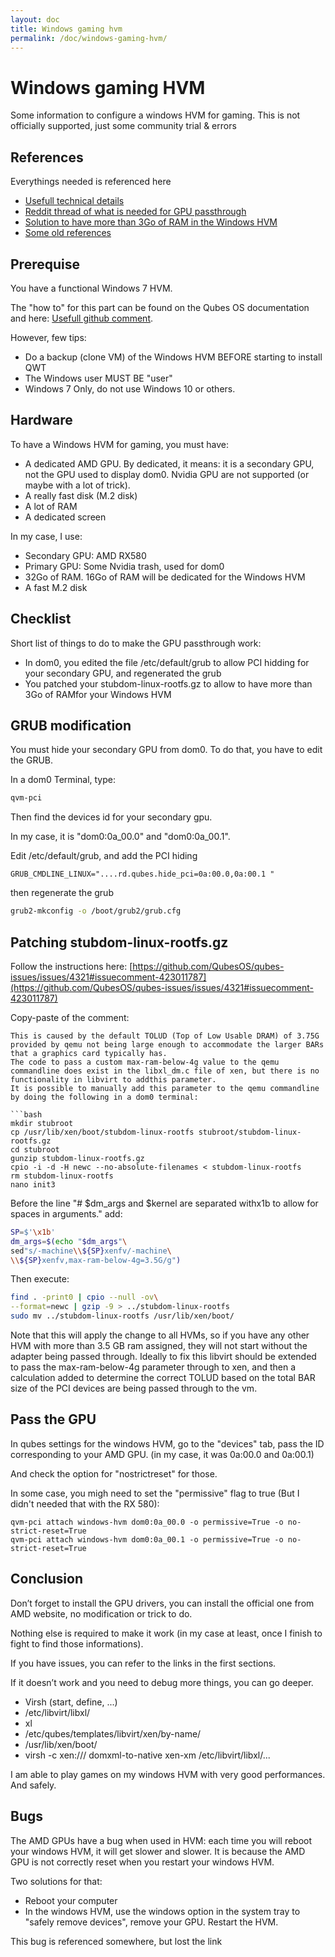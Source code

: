 ```yaml
---
layout: doc
title: Windows gaming hvm
permalink: /doc/windows-gaming-hvm/
---
```


# Windows gaming HVM

Some information to configure a windows HVM for gaming. 
This is not officially supported, just some community trial & errors

## References

Everythings needed is referenced here

- [Usefull technical details](https://paste.debian.net/1043341/)
- [Reddit thread of what is needed for GPU passthrough](https://www.reddit.com/r/Qubes/comments/9hp3e7/gpu_passthrough_howto/)
- [Solution to have more than 3Go of RAM in the Windows HVM](https://github.com/QubesOS/qubes-issues/issues/4321#issuecomment-423011787)
- [Some old references](https://www.reddit.com/r/Qubes/comments/66wk4q/gpu_passthrough/)

## Prerequise

You have a functional Windows 7 HVM.

The "how to" for this part can be found on the Qubes OS documentation and here: [Usefull github comment](https://github.com/QubesOS/qubes-issues/issues/3585#issuecomment-453200971).

However, few tips:

- Do a backup (clone VM) of the Windows HVM BEFORE starting to install QWT
- The Windows user MUST BE "user"
- Windows 7 Only, do not use Windows 10 or others.

## Hardware

To have a Windows HVM for gaming, you must have:

- A dedicated AMD GPU. By dedicated, it means: it is a secondary GPU, not the GPU used to display dom0. Nvidia GPU are not supported (or maybe with a lot of trick).
- A really fast disk (M.2 disk)
- A lot of RAM
- A dedicated screen

In my case, I use:

- Secondary GPU: AMD RX580
- Primary GPU: Some Nvidia trash, used for dom0
- 32Go of RAM. 16Go of RAM will be dedicated for the Windows HVM
- A fast M.2 disk


## Checklist

Short list of things to do to make the GPU passthrough work:

- In dom0, you edited the file /etc/default/grub to allow PCI hidding for your secondary GPU, and regenerated the grub
- You patched your stubdom-linux-rootfs.gz to allow to have more than 3Go of RAMfor your Windows HVM

## GRUB modification

You must hide your secondary GPU from dom0.
To do that, you have to edit the GRUB.

In a dom0 Terminal, type:

```bash
qvm-pci
```

Then find the devices id for your secondary gpu.

In my case, it is "dom0:0a_00.0" and "dom0:0a_00.1".

Edit /etc/default/grub, and add the PCI hiding 

```
GRUB_CMDLINE_LINUX="....rd.qubes.hide_pci=0a:00.0,0a:00.1 "
```

then regenerate the grub 

```bash
grub2-mkconfig -o /boot/grub2/grub.cfg
```

## Patching stubdom-linux-rootfs.gz

Follow the instructions here: [https://github.com/QubesOS/qubes-issues/issues/4321#issuecomment-423011787](https://github.com/QubesOS/qubes-issues/issues/4321#issuecomment-423011787)

Copy-paste of the comment:

```
This is caused by the default TOLUD (Top of Low Usable DRAM) of 3.75G provided by qemu not being large enough to accommodate the larger BARs that a graphics card typically has.
The code to pass a custom max-ram-below-4g value to the qemu commandline does exist in the libxl_dm.c file of xen, but there is no functionality in libvirt to addthis parameter.
It is possible to manually add this parameter to the qemu commandline by doing the following in a dom0 terminal:

```bash
mkdir stubroot
cp /usr/lib/xen/boot/stubdom-linux-rootfs stubroot/stubdom-linux-rootfs.gz
cd stubroot
gunzip stubdom-linux-rootfs.gz
cpio -i -d -H newc --no-absolute-filenames < stubdom-linux-rootfs
rm stubdom-linux-rootfs
nano init3
```

Before the line "# $dm_args and $kernel are separated withx1b to allow for spaces in arguments." add:

```bash
SP=$'\x1b'
dm_args=$(echo "$dm_args"\
sed"s/-machine\\${SP}xenfv/-machine\
\\${SP}xenfv,max-ram-below-4g=3.5G/g")
```
Then execute:

```bash
find . -print0 | cpio --null -ov\
--format=newc | gzip -9 > ../stubdom-linux-rootfs
sudo mv ../stubdom-linux-rootfs /usr/lib/xen/boot/
```


Note that this will apply the change to all HVMs, so if you have any other HVM with more than 3.5 GB ram assigned,
they will not start without the adapter being passed through.
Ideally to fix this libvirt should be extended to pass the max-ram-below-4g parameter through to xen,
and then a calculation added to determine the correct TOLUD based on the total BAR size of the PCI devices
are being passed through to the vm.

## Pass the GPU

In qubes settings for the windows HVM, go to the "devices" tab, pass the ID corresponding to your AMD GPU.
(in my case, it was 0a:00.0 and 0a:00.1)

And check the option for "nostrictreset" for those. 




In some case, you migh need to set the "permissive" flag to true (But I didn't needed that with the RX 580): 
```
qvm-pci attach windows-hvm dom0:0a_00.0 -o permissive=True -o no-strict-reset=True
qvm-pci attach windows-hvm dom0:0a_00.1 -o permissive=True -o no-strict-reset=True
```

##  Conclusion

Don’t forget to install the GPU drivers, you can install the official one from AMD website, no modification or trick to do.

Nothing else is required to make it work (in my case at least, once I finish to fight to find those informations).

If you have issues, you can refer to the links in the first sections. 

If it doesn’t work and you need to debug more things, you can go deeper.

- Virsh (start, define, ...)
- /etc/libvirt/libxl/
- xl
- /etc/qubes/templates/libvirt/xen/by-name/
- /usr/lib/xen/boot/
- virsh -c xen:/// domxml-to-native xen-xm /etc/libvirt/libxl/...

I am able to play games on my windows HVM with very good performances. And safely.

## Bugs

The AMD GPUs have a bug when used in HVM: each time you will reboot your windows HVM, it will get slower and slower.
It is because the AMD GPU is not correctly reset when you restart your windows HVM.

Two solutions for that:
- Reboot your computer
- In the windows HVM, use the windows option in the system tray to "safely remove devices", remove your GPU. Restart the HVM.

This bug is referenced somewhere, but lost the link
